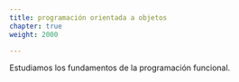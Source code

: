 ```yaml
---
title: programación orientada a objetos
chapter: true
weight: 2000

---
```

Estudiamos los fundamentos de la programación funcional.



